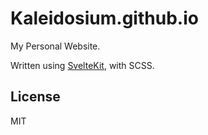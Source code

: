 # Kaleidosium.github.io

My Personal Website.

Written using [SvelteKit](https://kit.svelte.dev/), with SCSS.

## License

MIT
